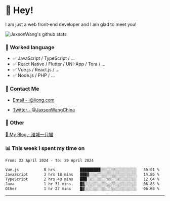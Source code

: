 # 👋 Hey!

I am just a web front-end developer and I am glad to meet you!

![JaxsonWang's github stats](https://github-readme-stats.vercel.app/api?username=JaxsonWang&&show_icons=true&&title_color=1abc9c&&icon_color=1abc9c)


### 📝 Worked language

- ✅ JavaScript / TypeScript / ...
- ✅ React Native / Flutter / UNI-App / Tora / ...
- ✅ Vue.js / React.js / ...
- ✅ Node.js / PHP / ...

### 📮 Contact Me

- [Email - i@iiong.com](mailto:i@iiong.com)

- [Twitter - @JaxsonWangChina](https://twitter.com/JaxsonWangChina)

### 🤪 Other

[📌 My Blog - 淮城一只猫](https://iiong.com)

### 📊 This week I spent my time on

<!--START_SECTION:waka-->

```txt
From: 22 April 2024 - To: 29 April 2024

Vue.js           8 hrs           █████████░░░░░░░░░░░░░░░░   36.01 %
JavaScript       3 hrs 18 mins   ███▓░░░░░░░░░░░░░░░░░░░░░   14.86 %
TypeScript       2 hrs 40 mins   ███░░░░░░░░░░░░░░░░░░░░░░   12.04 %
Java             1 hr 31 mins    █▓░░░░░░░░░░░░░░░░░░░░░░░   06.85 %
Other            1 hr 27 mins    █▓░░░░░░░░░░░░░░░░░░░░░░░   06.60 %
```

<!--END_SECTION:waka-->

---
